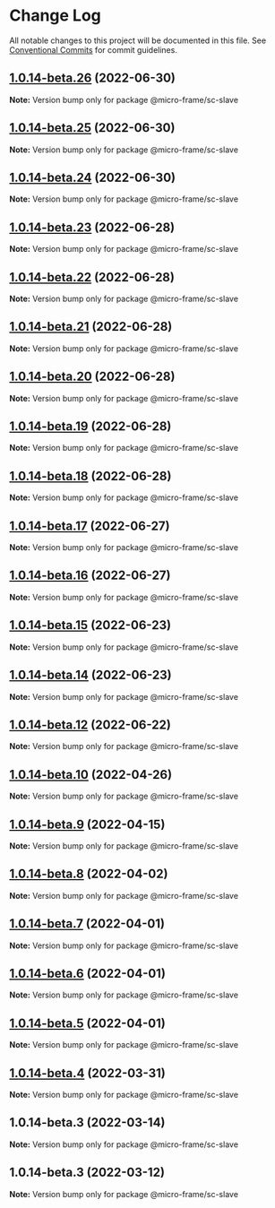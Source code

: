 # Change Log

All notable changes to this project will be documented in this file.
See [Conventional Commits](https://conventionalcommits.org) for commit guidelines.

## [1.0.14-beta.26](https://bsgit28/bgtech-fe/micro-basic/compare/@micro-frame/sc-slave@1.0.14-beta.25...@micro-frame/sc-slave@1.0.14-beta.26) (2022-06-30)

**Note:** Version bump only for package @micro-frame/sc-slave





## [1.0.14-beta.25](https://bsgit28/bgtech-fe/micro-basic/compare/@micro-frame/sc-slave@1.0.14-beta.24...@micro-frame/sc-slave@1.0.14-beta.25) (2022-06-30)

**Note:** Version bump only for package @micro-frame/sc-slave





## [1.0.14-beta.24](https://bsgit28/bgtech-fe/micro-basic/compare/@micro-frame/sc-slave@1.0.14-beta.23...@micro-frame/sc-slave@1.0.14-beta.24) (2022-06-30)

**Note:** Version bump only for package @micro-frame/sc-slave





## [1.0.14-beta.23](https://bsgit28/bgtech-fe/micro-basic/compare/@micro-frame/sc-slave@1.0.14-beta.22...@micro-frame/sc-slave@1.0.14-beta.23) (2022-06-28)

**Note:** Version bump only for package @micro-frame/sc-slave





## [1.0.14-beta.22](https://bsgit28/bgtech-fe/micro-basic/compare/@micro-frame/sc-slave@1.0.14-beta.21...@micro-frame/sc-slave@1.0.14-beta.22) (2022-06-28)

**Note:** Version bump only for package @micro-frame/sc-slave





## [1.0.14-beta.21](https://bsgit28/bgtech-fe/micro-basic/compare/@micro-frame/sc-slave@1.0.14-beta.20...@micro-frame/sc-slave@1.0.14-beta.21) (2022-06-28)

**Note:** Version bump only for package @micro-frame/sc-slave





## [1.0.14-beta.20](https://bsgit28/bgtech-fe/micro-basic/compare/@micro-frame/sc-slave@1.0.14-beta.19...@micro-frame/sc-slave@1.0.14-beta.20) (2022-06-28)

**Note:** Version bump only for package @micro-frame/sc-slave





## [1.0.14-beta.19](https://bsgit28/bgtech-fe/micro-basic/compare/@micro-frame/sc-slave@1.0.14-beta.18...@micro-frame/sc-slave@1.0.14-beta.19) (2022-06-28)

**Note:** Version bump only for package @micro-frame/sc-slave





## [1.0.14-beta.18](https://bsgit28/bgtech-fe/micro-basic/compare/@micro-frame/sc-slave@1.0.14-beta.17...@micro-frame/sc-slave@1.0.14-beta.18) (2022-06-28)

**Note:** Version bump only for package @micro-frame/sc-slave





## [1.0.14-beta.17](https://bsgit28/bgtech-fe/micro-basic/compare/@micro-frame/sc-slave@1.0.14-beta.16...@micro-frame/sc-slave@1.0.14-beta.17) (2022-06-27)

**Note:** Version bump only for package @micro-frame/sc-slave





## [1.0.14-beta.16](https://bsgit28/bgtech-fe/micro-basic/compare/@micro-frame/sc-slave@1.0.14-beta.15...@micro-frame/sc-slave@1.0.14-beta.16) (2022-06-27)

**Note:** Version bump only for package @micro-frame/sc-slave





## [1.0.14-beta.15](https://bsgit28/bgtech-fe/micro-basic/compare/@micro-frame/sc-slave@1.0.14-beta.14...@micro-frame/sc-slave@1.0.14-beta.15) (2022-06-23)

**Note:** Version bump only for package @micro-frame/sc-slave





## [1.0.14-beta.14](https://bsgit28/bgtech-fe/micro-basic/compare/@micro-frame/sc-slave@1.0.14-beta.12...@micro-frame/sc-slave@1.0.14-beta.14) (2022-06-23)

**Note:** Version bump only for package @micro-frame/sc-slave





## [1.0.14-beta.12](https://bsgit28/bgtech-fe/micro-basic/compare/@micro-frame/sc-slave@1.0.14-beta.10...@micro-frame/sc-slave@1.0.14-beta.12) (2022-06-22)

**Note:** Version bump only for package @micro-frame/sc-slave





## [1.0.14-beta.10](https://bsgit28/bgtech-fe/micro-basic/compare/@micro-frame/sc-slave@1.0.14-beta.9...@micro-frame/sc-slave@1.0.14-beta.10) (2022-04-26)

**Note:** Version bump only for package @micro-frame/sc-slave





## [1.0.14-beta.9](https://bsgit28/bgtech-fe/micro-basic/compare/@micro-frame/sc-slave@1.0.14-beta.8...@micro-frame/sc-slave@1.0.14-beta.9) (2022-04-15)

**Note:** Version bump only for package @micro-frame/sc-slave





## [1.0.14-beta.8](https://bsgit28/bgtech-fe/micro-basic/compare/@micro-frame/sc-slave@1.0.14-beta.7...@micro-frame/sc-slave@1.0.14-beta.8) (2022-04-02)

**Note:** Version bump only for package @micro-frame/sc-slave





## [1.0.14-beta.7](https://bsgit28/bgtech-fe/micro-basic/compare/@micro-frame/sc-slave@1.0.14-beta.6...@micro-frame/sc-slave@1.0.14-beta.7) (2022-04-01)

**Note:** Version bump only for package @micro-frame/sc-slave





## [1.0.14-beta.6](https://bsgit28/bgtech-fe/micro-basic/compare/@micro-frame/sc-slave@1.0.14-beta.5...@micro-frame/sc-slave@1.0.14-beta.6) (2022-04-01)

**Note:** Version bump only for package @micro-frame/sc-slave





## [1.0.14-beta.5](https://bsgit28/bgtech-fe/micro-basic/compare/@micro-frame/sc-slave@1.0.14-beta.4...@micro-frame/sc-slave@1.0.14-beta.5) (2022-04-01)

**Note:** Version bump only for package @micro-frame/sc-slave





## [1.0.14-beta.4](https://bsgit28/bgtech-fe/micro-basic/compare/@micro-frame/sc-slave@1.0.14-beta.3...@micro-frame/sc-slave@1.0.14-beta.4) (2022-03-31)

**Note:** Version bump only for package @micro-frame/sc-slave





## 1.0.14-beta.3 (2022-03-14)

**Note:** Version bump only for package @micro-frame/sc-slave





## 1.0.14-beta.3 (2022-03-12)

**Note:** Version bump only for package @micro-frame/sc-slave
